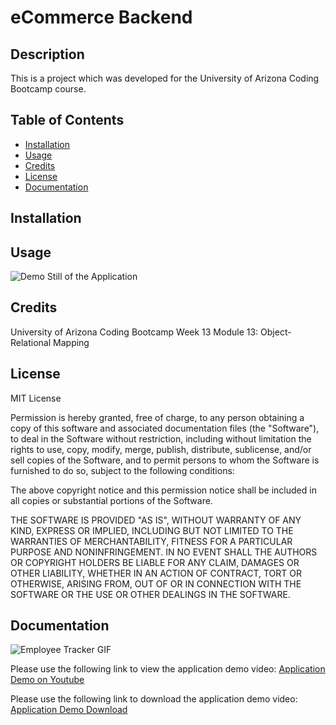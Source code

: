 # eCommerce Backend

## Description 

This is a project which was developed for the University of Arizona Coding Bootcamp course. 


## Table of Contents 

* [Installation](#installation)
* [Usage](#usage)
* [Credits](#credits)
* [License](#license)
* [Documentation](#documentation)


## Installation



## Usage 

  

![Demo Still of the Application](doc/still_demo.png?raw=true "Demo of the Application")


## Credits

University of Arizona Coding Bootcamp Week 13 Module 13: Object-Relational Mapping


## License

MIT License

Permission is hereby granted, free of charge, to any person obtaining a copy
of this software and associated documentation files (the "Software"), to deal
in the Software without restriction, including without limitation the rights
to use, copy, modify, merge, publish, distribute, sublicense, and/or sell
copies of the Software, and to permit persons to whom the Software is
furnished to do so, subject to the following conditions:

The above copyright notice and this permission notice shall be included in all
copies or substantial portions of the Software.

THE SOFTWARE IS PROVIDED "AS IS", WITHOUT WARRANTY OF ANY KIND, EXPRESS OR
IMPLIED, INCLUDING BUT NOT LIMITED TO THE WARRANTIES OF MERCHANTABILITY,
FITNESS FOR A PARTICULAR PURPOSE AND NONINFRINGEMENT. IN NO EVENT SHALL THE
AUTHORS OR COPYRIGHT HOLDERS BE LIABLE FOR ANY CLAIM, DAMAGES OR OTHER
LIABILITY, WHETHER IN AN ACTION OF CONTRACT, TORT OR OTHERWISE, ARISING FROM,
OUT OF OR IN CONNECTION WITH THE SOFTWARE OR THE USE OR OTHER DEALINGS IN THE
SOFTWARE.

## Documentation

![Employee Tracker GIF](doc/demo_gif.gif "Employee Tracker GIF")

Please use the following link to view the application demo video: [Application Demo on Youtube](https://youtu.be/JHQW68l-K08 "Demo Video")

Please use the following link to download the application demo video: [Application Demo Download](doc/demo_mp4.mp4 "Demo Video")


